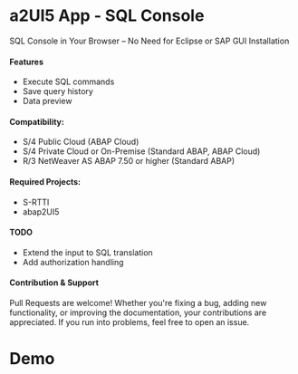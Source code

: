 # a2UI5 App - SQL Console
SQL Console in Your Browser – No Need for Eclipse or SAP GUI Installation

#### Features
* Execute SQL commands
* Save query history
* Data preview

#### Compatibility:
* S/4 Public Cloud (ABAP Cloud)
* S/4 Private Cloud or On-Premise (Standard ABAP, ABAP Cloud)
* R/3 NetWeaver AS ABAP 7.50 or higher (Standard ABAP)

#### Required Projects:
* S-RTTI
* abap2UI5

#### TODO
* Extend the input to SQL translation
* Add authorization handling

#### Contribution & Support
Pull Requests are welcome! Whether you're fixing a bug, adding new functionality, or improving the documentation, your contributions are appreciated. If you run into problems, feel free to open an issue.

# Demo



